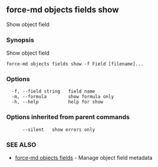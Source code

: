 ## force-md objects fields show

Show object field

### Synopsis

Show object field

```
force-md objects fields show -f Field [filename]...
```

### Options

```
  -f, --field string   field name
  -m, --formula        show formula only
  -h, --help           help for show
```

### Options inherited from parent commands

```
      --silent   show errors only
```

### SEE ALSO

* [force-md objects fields](force-md_objects_fields.md)	 - Manage object field metadata

